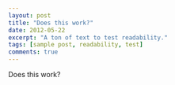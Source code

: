 ```yaml
---
layout: post
title: "Does this work?"
date: 2012-05-22
excerpt: "A ton of text to test readability."
tags: [sample post, readability, test]
comments: true
---
```


Does this work?